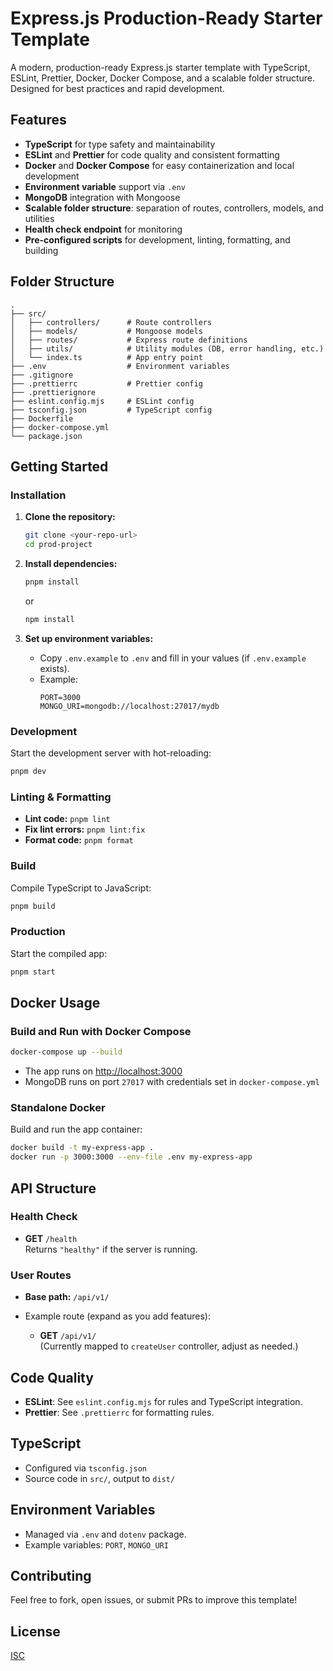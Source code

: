 # Express.js Production-Ready Starter Template

A modern, production-ready Express.js starter template with TypeScript, ESLint, Prettier, Docker, Docker Compose, and a scalable folder structure. Designed for best practices and rapid development.

## Features

- **TypeScript** for type safety and maintainability
- **ESLint** and **Prettier** for code quality and consistent formatting
- **Docker** and **Docker Compose** for easy containerization and local development
- **Environment variable** support via `.env`
- **MongoDB** integration with Mongoose
- **Scalable folder structure**: separation of routes, controllers, models, and utilities
- **Health check endpoint** for monitoring
- **Pre-configured scripts** for development, linting, formatting, and building

## Folder Structure

```
.
├── src/
│   ├── controllers/      # Route controllers
│   ├── models/           # Mongoose models
│   ├── routes/           # Express route definitions
│   ├── utils/            # Utility modules (DB, error handling, etc.)
│   └── index.ts          # App entry point
├── .env                  # Environment variables
├── .gitignore
├── .prettierrc           # Prettier config
├── .prettierignore
├── eslint.config.mjs     # ESLint config
├── tsconfig.json         # TypeScript config
├── Dockerfile
├── docker-compose.yml
└── package.json
```

## Getting Started

### Installation

1. **Clone the repository:**
   ```bash
   git clone <your-repo-url>
   cd prod-project
   ```

2. **Install dependencies:**
   ```bash
   pnpm install
   ```
   or
   ```bash
   npm install
   ```

3. **Set up environment variables:**
   - Copy `.env.example` to `.env` and fill in your values (if `.env.example` exists).
   - Example:
     ```
     PORT=3000
     MONGO_URI=mongodb://localhost:27017/mydb
     ```

### Development

Start the development server with hot-reloading:

```bash
pnpm dev
```

### Linting & Formatting

- **Lint code:** `pnpm lint`
- **Fix lint errors:** `pnpm lint:fix`
- **Format code:** `pnpm format`

### Build

Compile TypeScript to JavaScript:

```bash
pnpm build
```

### Production

Start the compiled app:

```bash
pnpm start
```

## Docker Usage

### Build and Run with Docker Compose

```bash
docker-compose up --build
```

- The app runs on [http://localhost:3000](http://localhost:3000)
- MongoDB runs on port `27017` with credentials set in `docker-compose.yml`

### Standalone Docker

Build and run the app container:

```bash
docker build -t my-express-app .
docker run -p 3000:3000 --env-file .env my-express-app
```

## API Structure

### Health Check

- **GET** `/health`  
  Returns `"healthy"` if the server is running.

### User Routes

- **Base path:** `/api/v1/`
- Example route (expand as you add features):

  - **GET** `/api/v1/`  
    (Currently mapped to `createUser` controller, adjust as needed.)

## Code Quality

- **ESLint**: See `eslint.config.mjs` for rules and TypeScript integration.
- **Prettier**: See `.prettierrc` for formatting rules.

## TypeScript

- Configured via `tsconfig.json`
- Source code in `src/`, output to `dist/`

## Environment Variables

- Managed via `.env` and `dotenv` package.
- Example variables: `PORT`, `MONGO_URI`

## Contributing

Feel free to fork, open issues, or submit PRs to improve this template!

## License

[ISC](LICENSE)
